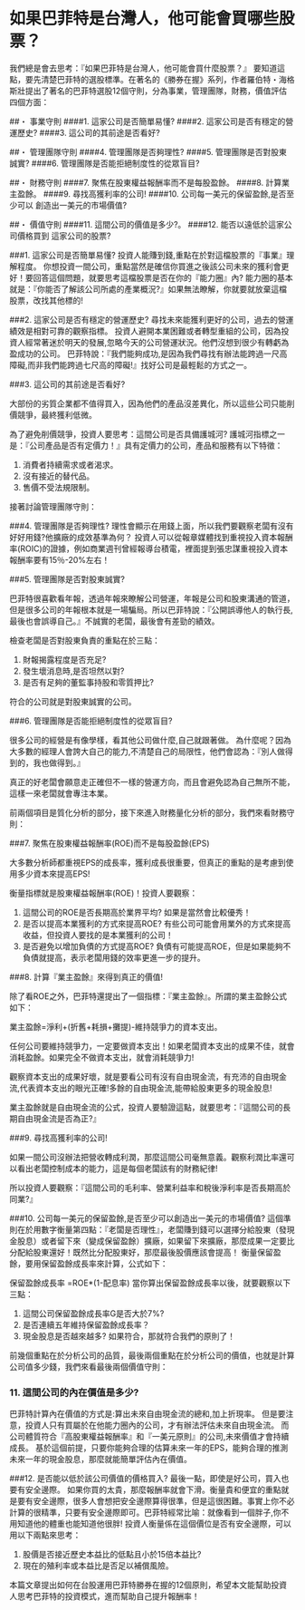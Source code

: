 # 如果巴菲特是台灣人，他可能會買哪些股票？


我們總是會去思考：『如果巴菲特是台灣人，他可能會買什麼股票？』
要知道這點，要先清楚巴菲特的選股標準。在著名的《勝券在握》系列，作者羅伯特・海格斯壯提出了著名的巴菲特選股12個守則，分為事業，管理團隊，財務，價值評估四個方面：

##・ 事業守則
####1. 	這家公司是否簡單易懂?
####2.	這家公司是否有穩定的營運歷史?
####3.	這公司的其前途是否看好?

##・ 管理團隊守則
####4. 管理團隊是否夠理性?
####5.	管理團隊是否對股東誠實?
####6.	管理團隊是否能拒絕制度性的從眾盲目?

##・ 財務守則
####7.	聚焦在股東權益報酬率而不是每股盈餘。
####8.	計算業主盈餘。
####9.	尋找高獲利率的公司!
####10.	公司每一美元的保留盈餘,是否至少可以 創造出一美元的市場價值?

##・ 價值守則
####11.	這間公司的價值是多少?。
####12.	能否以遠低於這家公司價格買到 這家公司的股票?

###1. 這家公司是否簡單易懂?
 投資人能賺到錢,重點在於對這檔股票的『事業』理解程度。
 你想投資一間公司，重點當然是確信你買進之後該公司未來的獲利會更好！要回答這個問題，就要思考這檔股票是否在你的『能力圈』內? 
 能力圈的基本就是：『你能否了解該公司所處的產業概況?』如果無法瞭解，你就要就放棄這檔股票，改找其他標的!

###2. 這家公司是否有穩定的營運歷史? 
尋找未來能獲利更好的公司，過去的營運績效是相對可靠的觀察指標。
投資人避開本業困難或者轉型重組的公司，因為投資人經常著迷於明天的發展,忽略今天的公司營運狀況。他們沒想到很少有轉虧為盈成功的公司。
巴菲特說：『我們能夠成功,是因為我們尋找有辦法能跨過一尺高障礙,而非我們能跨過七尺高的障礙!』找好公司是最輕鬆的方式之一。

###3. 這公司的其前途是否看好?


大部份的劣質企業都不值得買入，因為他們的產品沒差異化，所以這些公司只能削價競爭，最終獲利低微。

為了避免削價競爭，投資人要思考：這間公司是否具備護城河?
護城河指標之一是：『公司產品是否有定價力！』具有定價力的公司，產品和服務有以下特徵：

1. 消費者持續需求或者渴求。
2. 沒有接近的替代品。
3. 售價不受法規限制。

接著討論管理團隊守則：


###4. 管理團隊是否夠理性?
理性會顯示在用錢上面，所以我們要觀察老闆有沒有好好用錢?他擴廠的成效基準為何？
投資人可以從報章媒體找到重視投入資本報酬率(ROIC)的證據，例如商業週刊曾經報導台積電，裡面提到張忠謀重視投入資本報酬率要有15％-20%左右！

###5. 管理團隊是否對股東誠實?

巴菲特很喜歡看年報，透過年報來瞭解公司營運，年報是公司和股東溝通的管道，但是很多公司的年報根本就是一場騙局。所以巴菲特說：『公開誤導他人的執行長,最後也會誤導自己。』不誠實的老闆，最後會有差勁的績效。

檢查老闆是否對股東負責的重點在於三點：
1. 財報揭露程度是否充足?
2. 發生壞消息時,是否坦然以對?
3. 是否有足夠的董監事持股和零質押比?

符合的公司就是對股東誠實的公司。


###6. 管理團隊是否能拒絕制度性的從眾盲目?

很多公司的經營是有像學樣，看其他公司做什麼,自己就跟著做。
為什麼呢？因為大多數的經理人會誇大自己的能力,不清楚自己的局限性，他們會認為：『別人做得到的，我也做得到。』

真正的好老闆會願意走正確但不一樣的營運方向，而且會避免認為自己無所不能，這樣一來老闆就會專注本業。

前兩個項目是質化分析的部分，接下來進入財務量化分析的部分，我們來看財務守則：

###7. 聚焦在股東權益報酬率(ROE)而不是每股盈餘(EPS)

大多數分析師都重視EPS的成長率，獲利成長很重要，但真正的重點的是考慮到使用多少資本來提高EPS!

衡量指標就是股東權益報酬率(ROE)！投資人要觀察：
1. 這間公司的ROE是否長期高於業界平均? 
如果是當然會比較優秀！ 
2. 是否以提高本業獲利的方式來提高ROE? 
有些公司可能會用業外的方式來提高收益，但投資人要找的是本業獲利的公司！
3. 是否避免以增加負債的方式提高ROE?
負債有可能提高ROE，但是如果能夠不負債就提高，表示老闆用錢的效率更進一步的提升。

###8. 計算『業主盈餘』來得到真正的價值!

除了看ROE之外，巴菲特還提出了一個指標：『業主盈餘』。所謂的業主盈餘公式如下：

業主盈餘=淨利+(折舊+耗損+攤提)-維持競爭力的資本支出。

任何公司要維持競爭力，一定要做資本支出！如果老闆資本支出的成果不佳，就會消耗盈餘。如果完全不做資本支出，就會消耗競爭力!

觀察資本支出的成果好壞，就是要看公司有沒有自由現金流，有充沛的自由現金流,代表資本支出的眼光正確!多餘的自由現金流,能帶給股東更多的現金股息!

業主盈餘就是自由現金流的公式，投資人要驗證這點，就要思考：『這間公司的長期自由現金流是否為正?』

###9. 尋找高獲利率的公司!

如果一間公司沒辦法把營收轉成利潤，那麼這間公司毫無意義。觀察利潤比率還可以看出老闆控制成本的能力，這是每個老闆該有的財務紀律!

所以投資人要觀察：『這間公司的毛利率、營業利益率和稅後淨利率是否長期高於同業?』


###10. 公司每一美元的保留盈餘,是否至少可以創造出一美元的市場價值? 
 這個準則在於用數字衡量第四點：『老闆是否理性』，老闆賺到錢可以選擇分給股東（發現金股息）或者留下來（變成保留盈餘）擴廠，如果留下來擴廠，那麼成果一定要比分配給股東還好！既然比分配股東好，那麼最後股價應該會提高！
衡量保留盈餘，要用保留盈餘成長率來計算，公式如下：

保留盈餘成長率 =ROE*(1-配息率)
當你算出保留盈餘成長率以後，就要觀察以下三點：
1. 這間公司保留盈餘成長率G是否大於7%? 
2. 是否連續五年維持保留盈餘成長率？
3. 現金股息是否越來越多? 
如果符合，那就符合我們的原則了！

前幾個重點在於分析公司的品質，最後兩個重點在於分析公司的價值，也就是計算公司值多少錢，我們來看最後兩個價值守則：



### 11. 這間公司的內在價值是多少?

巴菲特計算內在價值的方式是:算出未來自由現金流的總和,加上折現率。
但是要注意，投資人只有買屬於在他能力圈內的公司，才有辦法評估未來自由現金流。
而公司體質符合『高股東權益報酬率』和『一美元原則』的公司,未來價值才會持續成長。
基於這個前提，只要你能夠合理的估算未來一年的EPS，能夠合理的推測未來一年的現金股息，那麼就能簡單評估內在價值。

###12. 是否能以低於該公司價值的價格買入?
最後一點，即使是好公司，買入也要有安全邊際。
如果你買的太貴，那麼報酬率就會下滑。衡量貴和便宜的重點就是要有安全邊際，很多人會想把安全邊際算得很準，但是這很困難。事實上你不必計算的很精準，只要有安全邊際即可。巴菲特經常比喻：就像看到一個胖子,你不用知道他的體重也能知道他很胖!
投資人衡量係在這個價位是否有安全邊際，可以用以下兩點來思考：
1. 股價是否接近歷史本益比的低點且小於15倍本益比?
2. 現在的殖利率或本益比是否足以補償風險。

本篇文章提出如何在台股運用巴菲特勝券在握的12個原則，希望本文能幫助投資人思考巴菲特的投資模式，進而幫助自己提升報酬率！